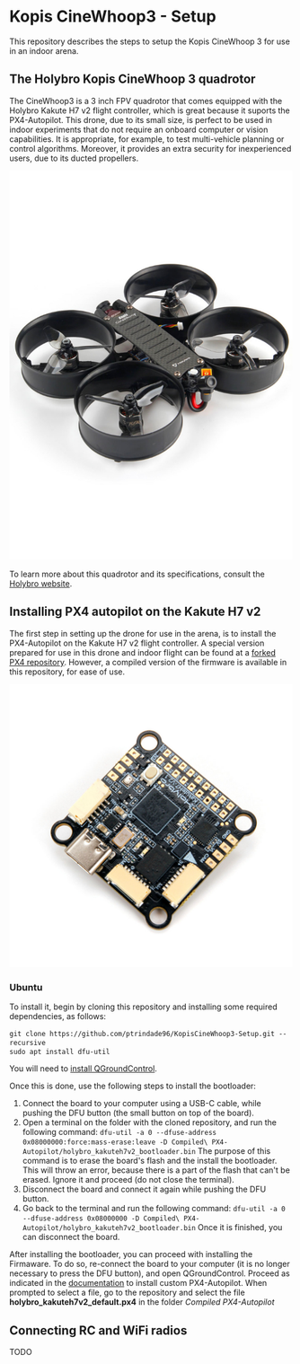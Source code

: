 # Kopis CineWhoop3 - Setup
This repository describes the steps to setup the Kopis CineWhoop 3 for use in an indoor arena.

## The Holybro Kopis CineWhoop 3 quadrotor

The CineWhoop3 is a 3 inch FPV quadrotor that comes equipped with the Holybro Kakute H7 v2 flight controller, which is great because it suports the PX4-Autopilot.
This drone, due to its small size, is perfect to be used in indoor experiments that do not require an onboard computer or vision capabilities. It is appropriate, for example, to test multi-vehicle planning or control algorithms. Moreover, it provides an extra security for inexperienced users, due to its ducted propellers.

![Holybro Kopis CineWhoop 3](./Pictures/KopisCineWhoop3.jpg)

To learn more about this quadrotor and its specifications, consult the [Holybro website](https://shop.holybro.com/kopis-cinewhoopfree-shipping_p1196.html?).


## Installing PX4 autopilot on the Kakute H7 v2

The first step in setting up the drone for use in the arena, is to install the PX4-Autopilot on the Kakute H7 v2 flight controller. A special version prepared for use in this drone and indoor flight can be found at a [forked PX4 repository](https://github.com/ptrindade96/PX4-Autopilot-Kopis_Cinewhoop). However, a compiled version of the firmware is available in this repository, for ease of use.

![Holybro Kakute H7 v2](./Pictures/KakuteH7v2.jpg)

### Ubuntu
To install it, begin by cloning this repository and installing some required dependencies, as follows:
```
git clone https://github.com/ptrindade96/KopisCineWhoop3-Setup.git --recursive
sudo apt install dfu-util
```
You will need to [install QGroundControl](https://docs.qgroundcontrol.com/master/en/getting_started/download_and_install.html).

Once this is done, use the following steps to install the bootloader:
1. Connect the board to your computer using a USB-C cable, while pushing the DFU button (the small button on top of the board).
2. Open a terminal on the folder with the cloned repository, and run the following command: ``` dfu-util -a 0 --dfuse-address 0x08000000:force:mass-erase:leave -D Compiled\ PX4-Autopilot/holybro_kakuteh7v2_bootloader.bin ``` The purpose of this command is to erase the board's flash and the install the bootloader. This will throw an error, because there is a part of the flash that can't be erased. Ignore it and proceed (do not close the terminal).
3. Disconnect the board and connect it again while pushing the DFU button.
4. Go back to the terminal and run the following command: ``` dfu-util -a 0 --dfuse-address 0x08000000 -D Compiled\ PX4-Autopilot/holybro_kakuteh7v2_bootloader.bin ``` Once it is finished, you can disconnect the board.

After installing the bootloader, you can proceed with installing the Firmaware. To do so, re-connect the board to your computer (it is no longer necessary to press the DFU button), and open QGroundControl. Proceed as indicated in the [documentation](https://docs.px4.io/main/en/config/firmware.html#installing-px4-master-beta-or-custom-firmware) to install custom PX4-Autopilot. When prompted to select a file, go to the repository and select the file __holybro_kakuteh7v2_default.px4__ in the folder _Compiled PX4-Autopilot_


## Connecting RC and WiFi radios
TODO
